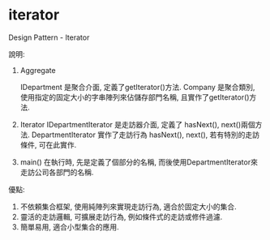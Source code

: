 # iterator
Design Pattern - Iterator

說明:

1. Aggregate

    IDepartment 是聚合介面, 定義了getIterator()方法.
    Company 是聚合類別, 使用指定的固定大小的字串陣列來佔儲存部門名稱, 且實作了getIterator()方法.

2. Iterator
    IDepartmentIterator 是走訪器介面, 定義了 hasNext(), next()兩個方法.
    DepartmentIterator 實作了走訪行為 hasNext(), next(), 若有特別的走訪條件, 可在此實作.

3. main() 在執行時, 先是定義了個部分的名稱, 而後使用DepartmentIterator來走訪公司各部門的名稱.


優點:
1. 不依頼集合框架, 使用純陣列來實現走訪行為, 適合於固定大小的集合.
2.  靈活的走訪邏輯, 可擴展走訪行為, 例如條件式的走訪或修件過濾.
3. 簡單易用, 適合小型集合的應用.
